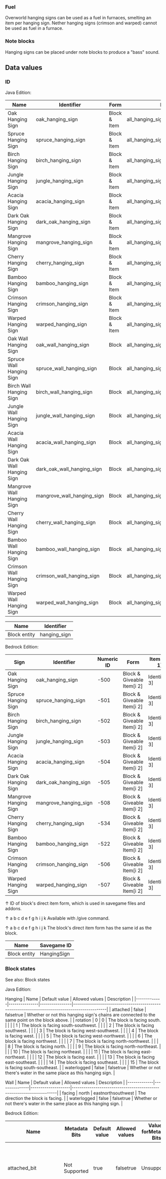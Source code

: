 ### Fuel
Overworld hanging signs can be used as a fuel in furnaces, smelting an item per hanging sign. Nether hanging signs (crimson and warped) cannot be used as fuel in a furnace.

### Note blocks
Hanging signs can be placed under note blocks to produce a "bass" sound.

## Data values
### ID
Java Edition:

| Name                       | Identifier                 | Form         | Block tags                             | Item tags                       | Translation key                            |
|----------------------------|----------------------------|--------------|----------------------------------------|---------------------------------|--------------------------------------------|
| Oak Hanging Sign           | oak_hanging_sign           | Block & Item | all_hanging_signsceiling_hanging_signs | hanging_signs                   | block.minecraft.oak_hanging_sign           |
| Spruce Hanging Sign        | spruce_hanging_sign        | Block & Item | all_hanging_signsceiling_hanging_signs | hanging_signs                   | block.minecraft.spruce_hanging_sign        |
| Birch Hanging Sign         | birch_hanging_sign         | Block & Item | all_hanging_signsceiling_hanging_signs | hanging_signs                   | block.minecraft.birch_hanging_sign         |
| Jungle Hanging Sign        | jungle_hanging_sign        | Block & Item | all_hanging_signsceiling_hanging_signs | hanging_signs                   | block.minecraft.jungle_hanging_sign        |
| Acacia Hanging Sign        | acacia_hanging_sign        | Block & Item | all_hanging_signsceiling_hanging_signs | hanging_signs                   | block.minecraft.acacia_hanging_sign        |
| Dark Oak Hanging Sign      | dark_oak_hanging_sign      | Block & Item | all_hanging_signsceiling_hanging_signs | hanging_signs                   | block.minecraft.dark_oak_hanging_sign      |
| Mangrove Hanging Sign      | mangrove_hanging_sign      | Block & Item | all_hanging_signsceiling_hanging_signs | hanging_signs                   | block.minecraft.mangrove_hanging_sign      |
| Cherry Hanging Sign        | cherry_hanging_sign        | Block & Item | all_hanging_signsceiling_hanging_signs | hanging_signs                   | block.minecraft.cherry_hanging_sign        |
| Bamboo Hanging Sign        | bamboo_hanging_sign        | Block & Item | all_hanging_signsceiling_hanging_signs | hanging_signs                   | block.minecraft.bamboo_hanging_sign        |
| Crimson Hanging Sign       | crimson_hanging_sign       | Block & Item | all_hanging_signsceiling_hanging_signs | hanging_signsnon_flammable_wood | block.minecraft.crimson_hanging_sign       |
| Warped Hanging Sign        | warped_hanging_sign        | Block & Item | all_hanging_signsceiling_hanging_signs | hanging_signsnon_flammable_wood | block.minecraft.warped_hanging_sign        |
| Oak Wall Hanging Sign      | oak_wall_hanging_sign      | Block        | all_hanging_signswall_hanging_signs    | —                               | block.minecraft.oak_wall_hanging_sign      |
| Spruce Wall Hanging Sign   | spruce_wall_hanging_sign   | Block        | all_hanging_signswall_hanging_signs    | —                               | block.minecraft.spruce_wall_hanging_sign   |
| Birch Wall Hanging Sign    | birch_wall_hanging_sign    | Block        | all_hanging_signswall_hanging_signs    | —                               | block.minecraft.birch_wall_hanging_sign    |
| Jungle Wall Hanging Sign   | jungle_wall_hanging_sign   | Block        | all_hanging_signswall_hanging_signs    | —                               | block.minecraft.jungle_wall_hanging_sign   |
| Acacia Wall Hanging Sign   | acacia_wall_hanging_sign   | Block        | all_hanging_signswall_hanging_signs    | —                               | block.minecraft.acacia_wall_hanging_sign   |
| Dark Oak Wall Hanging Sign | dark_oak_wall_hanging_sign | Block        | all_hanging_signswall_hanging_signs    | —                               | block.minecraft.dark_oak_wall_hanging_sign |
| Mangrove Wall Hanging Sign | mangrove_wall_hanging_sign | Block        | all_hanging_signswall_hanging_signs    | —                               | block.minecraft.mangrove_wall_hanging_sign |
| Cherry Wall Hanging Sign   | cherry_wall_hanging_sign   | Block        | all_hanging_signswall_hanging_signs    | —                               | block.minecraft.cherry_wall_hanging_sign   |
| Bamboo Wall Hanging Sign   | bamboo_wall_hanging_sign   | Block        | all_hanging_signswall_hanging_signs    | —                               | block.minecraft.bamboo_wall_hanging_sign   |
| Crimson Wall Hanging Sign  | crimson_wall_hanging_sign  | Block        | all_hanging_signswall_hanging_signs    | —                               | block.minecraft.crimson_wall_hanging_sign  |
| Warped Wall Hanging Sign   | warped_wall_hanging_sign   | Block        | all_hanging_signswall_hanging_signs    | —                               | block.minecraft.warped_wall_hanging_sign   |

| Name         | Identifier   |
|--------------|--------------|
| Block entity | hanging_sign |

Bedrock Edition:

| Sign                  | Identifier            | Numeric ID | Form                       | Item ID[i 1]   | Item tags              | Translation key                 |
|-----------------------|-----------------------|------------|----------------------------|----------------|------------------------|---------------------------------|
| Oak Hanging Sign      | oak_hanging_sign      | -500       | Block & Giveable Item[i 2] | Identical[i 3] | minecraft:hanging_sign | item.oak_hanging_sign.name      |
| Spruce Hanging Sign   | spruce_hanging_sign   | -501       | Block & Giveable Item[i 2] | Identical[i 3] | minecraft:hanging_sign | item.spruce_hanging_sign.name   |
| Birch Hanging Sign    | birch_hanging_sign    | -502       | Block & Giveable Item[i 2] | Identical[i 3] | minecraft:hanging_sign | item.birch_hanging_sign.name    |
| Jungle Hanging Sign   | jungle_hanging_sign   | -503       | Block & Giveable Item[i 2] | Identical[i 3] | minecraft:hanging_sign | item.jungle_hanging_sign.name   |
| Acacia Hanging Sign   | acacia_hanging_sign   | -504       | Block & Giveable Item[i 2] | Identical[i 3] | minecraft:hanging_sign | item.acacia_hanging_sign.name   |
| Dark Oak Hanging Sign | dark_oak_hanging_sign | -505       | Block & Giveable Item[i 2] | Identical[i 3] | minecraft:hanging_sign | item.dark_oak_hanging_sign.name |
| Mangrove Hanging Sign | mangrove_hanging_sign | -508       | Block & Giveable Item[i 2] | Identical[i 3] | minecraft:hanging_sign | item.mangrove_hanging_sign.name |
| Cherry Hanging Sign   | cherry_hanging_sign   | -534       | Block & Giveable Item[i 2] | Identical[i 3] | minecraft:hanging_sign | item.cherry_hanging_sign.name   |
| Bamboo Hanging Sign   | bamboo_hanging_sign   | -522       | Block & Giveable Item[i 2] | Identical[i 3] | minecraft:hanging_sign | item.bamboo_hanging_sign.name   |
| Crimson Hanging Sign  | crimson_hanging_sign  | -506       | Block & Giveable Item[i 2] | Identical[i 3] | minecraft:hanging_sign | item.crimson_hanging_sign.name  |
| Warped Hanging Sign   | warped_hanging_sign   | -507       | Block & Giveable Item[i 2] | Identical[i 3] | minecraft:hanging_sign | item.warped_hanging_sign.name   |


↑ ID of block's direct item form, which is used in savegame files and addons.

↑ a b c d e f g h i j k Available with /give command.

↑ a b c d e f g h i j k The block's direct item form has the same id as the block.


| Name         | Savegame ID |
|--------------|-------------|
| Block entity | HangingSign |

### Block states
See also: Block states

Java Edition:

Hanging
| Name        | Default value | Allowed values | Description                                                                                   |
|-------------|---------------|----------------|-----------------------------------------------------------------------------------------------|
| attached    | false         | falsetrue      | Whether or not this hanging sign's chains are connected to the same point on the block above. |
| rotation    | 0             | 0              | The block is facing south.                                                                    |
|             |               | 1              | The block is facing south-southwest.                                                          |
|             |               | 2              | The block is facing southwest.                                                                |
|             |               | 3              | The block is facing west-southwest.                                                           |
|             |               | 4              | The block is facing west.                                                                     |
|             |               | 5              | The block is facing west-northwest.                                                           |
|             |               | 6              | The block is facing northwest.                                                                |
|             |               | 7              | The block is facing north-northwest.                                                          |
|             |               | 8              | The block is facing north.                                                                    |
|             |               | 9              | The block is facing north-northeast.                                                          |
|             |               | 10             | The block is facing northeast.                                                                |
|             |               | 11             | The block is facing east-northeast.                                                           |
|             |               | 12             | The block is facing east.                                                                     |
|             |               | 13             | The block is facing east-southeast.                                                           |
|             |               | 14             | The block is facing southeast.                                                                |
|             |               | 15             | The block is facing south-southeast.                                                          |
| waterlogged | false         | falsetrue      | Whether or not there's water in the same place as this hanging sign.                          |

Wall
| Name        | Default value | Allowed values     | Description                                                          |
|-------------|---------------|--------------------|----------------------------------------------------------------------|
| facing      | north         | eastnorthsouthwest | The direction the block is facing.                                   |
| waterlogged | false         | falsetrue          | Whether or not there's water in the same place as this hanging sign. |

Bedrock Edition:

| Name                  | Metadata Bits | Default value | Allowed values | Values forMetadata Bits | Description                                                                                                                              |
|-----------------------|---------------|---------------|----------------|-------------------------|------------------------------------------------------------------------------------------------------------------------------------------|
| attached_bit          | Not Supported | true          | falsetrue      | Unsupported             | Whether or not the hanging block is attached to face in a specific direction.                                                            |
| facing_direction      | Not Supported | 2             | 2345           | Unsupported             | The direction the block is facing. For example, a block facing east is attached to a block to its west.2: north 3: south 4: west 5: east |
|                       |               |               | 01             | Unsupported             | Unused                                                                                                                                   |
| ground_sign_direction | Not Supported | 0             | 0              | Unsupported             | The hanging block is facing south.                                                                                                       |
|                       |               |               | 1              | Unsupported             | The hanging block is facing south-southwest.                                                                                             |
|                       |               |               | 2              | Unsupported             | The hanging block is facing southwest.                                                                                                   |
|                       |               |               | 3              | Unsupported             | The hanging block is facing west-southwest.                                                                                              |
|                       |               |               | 4              | Unsupported             | The hanging block is facing west.                                                                                                        |
|                       |               |               | 5              | Unsupported             | The hanging block is facing west-northwest.                                                                                              |
|                       |               |               | 6              | Unsupported             | The hanging block is facing northwest.                                                                                                   |
|                       |               |               | 7              | Unsupported             | The hanging block is facing north-northwest.                                                                                             |
|                       |               |               | 8              | Unsupported             | The hanging block is facing north.                                                                                                       |
|                       |               |               | 9              | Unsupported             | The hanging block is facing north-northeast.                                                                                             |
|                       |               |               | 10             | Unsupported             | The hanging block is facing northeast.                                                                                                   |
|                       |               |               | 11             | Unsupported             | The hanging block is facing east-northeast.                                                                                              |
|                       |               |               | 12             | Unsupported             | The hanging block is facing east.                                                                                                        |
|                       |               |               | 13             | Unsupported             | The hanging block is facing east-southeast.                                                                                              |
|                       |               |               | 14             | Unsupported             | The hanging block is facing southeast.                                                                                                   |
|                       |               |               | 15             | Unsupported             | The hanging block is facing south-southeast.                                                                                             |
| hanging               | Not Supported | false         | falsetrue      | Unsupported             | Whether or not the block is hanging under another block.                                                                                 |

